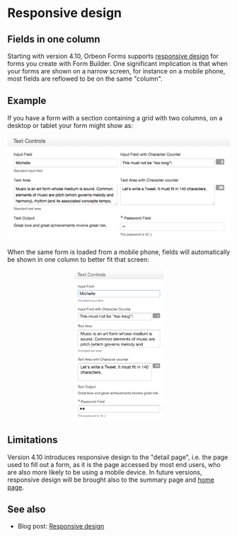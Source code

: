 # Responsive design



## Fields in one column

Starting with version 4.10, Orbeon Forms supports [responsive design](https://en.wikipedia.org/wiki/Responsive_web_design) for forms you create with Form Builder. One significant implication is that when your forms are shown on a narrow screen, for instance on a mobile phone, most fields are reflowed to be on the same "column".

## Example

If you have a form with a section containing a grid with two columns, on a desktop or tablet your form might show as:

![Fields as shown on a desktop](../images/responsive-desktop.png)

When the same form is loaded from a mobile phone, fields will automatically be shown in one column to better fit that screen:

<p align="center"><img src="../images/responsive-mobile.png" width="40%" alt="Fields as shown on a mobile phone"></p>

## Limitations

Version 4.10 introduces responsive design to the "detail page", i.e. the page used to fill out a form, as it is the page accessed by most end users, who are also more likely to be using a mobile device. In future versions, responsive design will be brought also to the summary page and [home page](../../form-runner/feature/home-page.md).

## See also

- Blog post: [Responsive design](http://blog.orbeon.com/2015/08/responsive-design.html)
